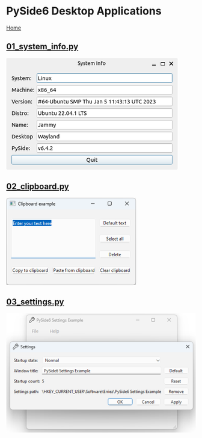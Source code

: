 # PySide6 Desktop Applications

[Home](https://github.com/Erriez/pyside6-getting-started#PySide6-Examples)

## [01_system_info.py](01_system_info.py)

![01_system_info](01_system_info.png)

## [02_clipboard.py](02_clipboard.py)

![02_clipboard](02_clipboard.png)

## [03_settings.py](03_settings.py)

![03_settings](03_settings.png)

